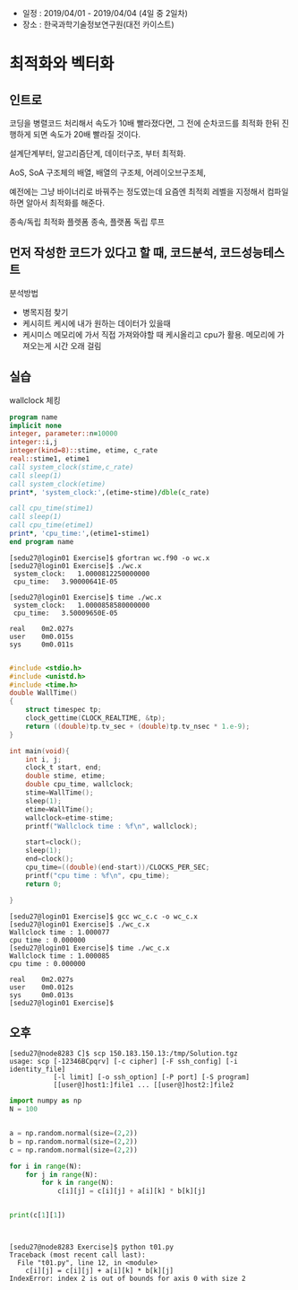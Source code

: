 
* 일정 : 2019/04/01 - 2019/04/04 (4일 중 2일차)
* 장소 : 한국과학기술정보연구원(대전 카이스트)


# 최적화와 벡터화
## 인트로
코딩을 병렬코드 처리해서 속도가 10배 빨라졌다면, 그 전에 순차코드를 최적화 한뒤 진행하게 되면 속도가 20배 빨라질 것이다.

설계단계부터, 알고리즘단계, 데이터구조, 부터 최적화.

AoS, SoA 구조체의 배열, 배열의 구조체, 어레이오브구조체, 

예전에는 그냥 바이너리로 바꿔주는 정도였는데 요즘엔 최적회 레벨을 지정해서 컴파일 하면 알아서 최적화를 해준다.

종속/독립 최적화 
플렛폼 종속, 
플랫폼 독립
루프

## 먼저 작성한 코드가 있다고 할 때, 코드분석, 코드성능테스트
분석방법
* 병목지점 찾기
* 케시히트 케시에 내가 원하는 데이터가 있을때
* 케시미스 메모리에 가서 직접 가져와야할 때 케시올리고 cpu가 활용. 메모리에 가져오는게 시간 오래 걸림


## 실습


wallclock 체킹


```fortran
program name
implicit none
integer, parameter::n=10000
integer::i,j
integer(kind=8)::stime, etime, c_rate
real::stime1, etime1
call system_clock(stime,c_rate)
call sleep(1)
call system_clock(etime)
print*, 'system_clock:',(etime-stime)/dble(c_rate)

call cpu_time(stime1)
call sleep(1)
call cpu_time(etime1)
print*, 'cpu_time:',(etime1-stime1)
end program name

```


```
[sedu27@login01 Exercise]$ gfortran wc.f90 -o wc.x
[sedu27@login01 Exercise]$ ./wc.x
 system_clock:   1.0000812250000000
 cpu_time:   3.90000641E-05

[sedu27@login01 Exercise]$ time ./wc.x
 system_clock:   1.0000858580000000
 cpu_time:   3.50009650E-05

real    0m2.027s
user    0m0.015s
sys     0m0.011s

```






```c

#include <stdio.h>
#include <unistd.h>
#include <time.h>
double WallTime()
{
    struct timespec tp;
    clock_gettime(CLOCK_REALTIME, &tp);
    return ((double)tp.tv_sec + (double)tp.tv_nsec * 1.e-9);
}

int main(void){
    int i, j;
    clock_t start, end;
    double stime, etime;
    double cpu_time, wallclock;
    stime=WallTime();
    sleep(1);
    etime=WallTime();
    wallclock=etime-stime;
    printf("Wallclock time : %f\n", wallclock);

    start=clock();
    sleep(1);
    end=clock();
    cpu_time=((double)(end-start))/CLOCKS_PER_SEC;
    printf("cpu time : %f\n", cpu_time);
    return 0;

}
```


```
[sedu27@login01 Exercise]$ gcc wc_c.c -o wc_c.x
[sedu27@login01 Exercise]$ ./wc_c.x
Wallclock time : 1.000077
cpu time : 0.000000
[sedu27@login01 Exercise]$ time ./wc_c.x
Wallclock time : 1.000085
cpu time : 0.000000

real    0m2.027s
user    0m0.012s
sys     0m0.013s
[sedu27@login01 Exercise]$

```



## 오후

```
[sedu27@node8283 C]$ scp 150.183.150.13:/tmp/Solution.tgz
usage: scp [-12346BCpqrv] [-c cipher] [-F ssh_config] [-i identity_file]
           [-l limit] [-o ssh_option] [-P port] [-S program]
           [[user@]host1:]file1 ... [[user@]host2:]file2
```




```python
import numpy as np
N = 100


a = np.random.normal(size=(2,2))
b = np.random.normal(size=(2,2))
c = np.random.normal(size=(2,2))

for i in range(N):
    for j in range(N):
        for k in range(N):
            c[i][j] = c[i][j] + a[i][k] * b[k][j]


print(c[1][1])




```


```
[sedu27@node8283 Exercise]$ python t01.py
Traceback (most recent call last):
  File "t01.py", line 12, in <module>
    c[i][j] = c[i][j] + a[i][k] * b[k][j]
IndexError: index 2 is out of bounds for axis 0 with size 2

```

